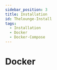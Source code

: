 ```yaml
---
sidebar_position: 3
title: Installation
id: Thelounge-Install
tags:
  - Installation
  - Docker
  - Docker-Compose
---
```


# Docker
